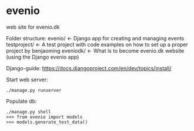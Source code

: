 evenio
======

web site for evenio.dk

Folder structure:
evenio/ <- Django app for creating and managing events
testproject/ <- A test project with code examples on how to set up a proper project by benjaoming
eveniodk/ <- What is to become evenio.dk website (using the Django evenio app)

Django-guide: https://docs.djangoproject.com/en/dev/topics/install/

Start web server:
```shell
./manage.py runserver
```

Populate db:
```shell
./manage.py shell
>>> from evenio import models
>>> models.generate_test_data()
```